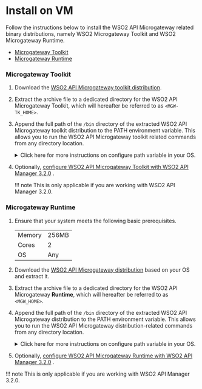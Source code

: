 # Install on VM

Follow the instructions below to install the WSO2 API Microgateway related binary distributions, namely WSO2 Microgateway Toolkit and WSO2 Microgateway Runtime.

-   [Microgateway Toolkit](#InstallonVM-MicrogatewayToolkit)
-   [Microgateway Runtime](#InstallonVM-MicrogatewayRuntime)

### Microgateway Toolkit

1.  Download the [WSO2 API Microgateway toolkit distribution](https://wso2.com/api-management/api-microgateway/).

2.  Extract the archive file to a dedicated directory for the WSO2 API Microgateway Toolkit, which will hereafter be referred to as `<MGW-TK_HOME>`.
    
3.  Append the full path of the `/bin` directory of the extracted WSO2 API Microgateway toolkit distribution to the PATH environment variable.
    This allows you to run the WSO2 API Microgateway toolkit related commands from any directory location.
    <details>
    <summary>Click here for more instructions on configure path variable in your OS.</summary>  
    **Setup toolkit path in Linux/MacOS**
    1. Execute the following in your terminal.
    ``` java tab="Format"
        export PATH=$PATH:<extracted_toolkit_location>/bin
    ```
    
    **Setup toolkit path in Windows**

    Use one of the following approaches to define the paths.
    
    1.  Set the Microgateway toolkit distribution path using the following command in the terminal.
    
        ``` java tab="Format"
        setx "%path%;<extracted_toolkit_location>/bin"
        ```
    
    2.  Set the Microgateway toolkit distribution path using the UI in Windows.
    
        !!! note
            The steps involved in setting the environment variables may vary based on the version of your Windows OS.
    
        1.  Copy the path to the Microgateway Toolkit `bin` directory (`<path-to-wso2am-micro-gw-toolkit>\bin`).
        
        2.  Click **Edit the system preferences**.
        
            ![]({{base_path}}/assets/img/install-and-setup/edit-environment-variable.png)
        
        3.  Navigate to the **Advanced** tab and click **Environment Variables**.
        
            ![]({{base_path}}/assets/img/install-and-setup/Environment-variables.png)
        
        4.  Navigate to the path system variable and click **Edit**.
        
            ![]({{base_path}}/assets/img/install-and-setup/select-path-system-var.png)    
        
        5.  Click **New,** add the path of the Microgateway Toolkit `bin` directory that you copied previously and click **OK** three times to save the newly added system variable.
    
            ![]({{base_path}}/assets/img/install-and-setup/add-new-variable.png)
    </details>    
4.  Optionally, [configure WSO2 API Microgateway Toolkit with WSO2 API Manager 3.2.0]({{base_path}}/install-and-setup/configuration-for-wso2-api-manager/#configuring-the-microgateway-32x-toolkit) .

    !!! note
        This is only applicable if you are working with WSO2 API Manager 3.2.0.

### Microgateway Runtime

1.  Ensure that your system meets the following basic prerequisites.

    |        |       |
    |--------|-------|
    | Memory | 256MB |
    | Cores  | 2     |
    | OS     | Any   |

2.  Download the [WSO2 API Microgateway distribution](https://wso2.com/api-management/api-microgateway/) based on your OS and extract it.

3.  Extract the archive file to a dedicated directory for the WSO2 API Microgateway **Runtime**, which will hereafter be referred to as `<MGW_HOME>`.

4.  Append the full path of the `/bin` directory of the extracted WSO2 API Microgateway distribution to the PATH environment variable.
    This allows you to run the WSO2 API Microgateway distribution-related commands from any directory location.
    <details>
    <summary>Click here for more instructions on configure path variable in your OS.</summary>  
    **Setup runtime path in Linux/MacOS**
    
    ``` java tab="Format"
    export PATH=$PATH:<extracted_distribution_location>/bin
    ```
        
    **Setup runtime path in Windows**
    
    Use one of the following approaches to define the paths.

    1.  Set the Microgateway toolkit distribution path using the following command in the terminal.

        ``` java tab="Format"
        setx "%path%;<extracted_distribution_location>/bin"
        ```

    2.  Set the Microgateway runtime distribution path using the UI in Windows.
    </details>
5.  Optionally, [configure WSO2 API Microgateway Runtime with WSO2 API Manager 3.2.0]({{base_path}}/install-and-setup/configuration-for-wso2-api-manager/#configuring-the-microgateway-32x-runtime) .

!!! note
    This is only applicable if you are working with WSO2 API Manager 3.2.0.


